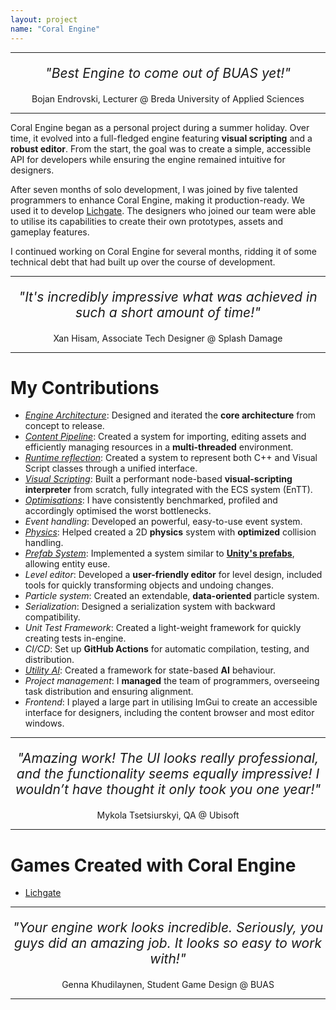 ```yaml
---
layout: project
name: "Coral Engine"
---
```



<hr>
<div style="text-align: center; font-size: 1.5em; font-style: italic; margin: 20px 0;">
    "Best Engine to come out of BUAS yet!"
</div>
<div style="text-align: center; font-size: 1em; font-style: normal; margin: 5px 0;">
    Bojan Endrovski, Lecturer @ Breda University of Applied Sciences
</div>
<hr>

Coral Engine began as a personal project during a summer holiday. Over time, it evolved into a full-fledged engine featuring **visual scripting** and a **robust editor**. From the start, the goal was to create a simple, accessible API for developers while ensuring the engine remained intuitive for designers.

After seven months of solo development, I was joined by five talented programmers to enhance Coral Engine, making it production-ready. We used it to develop [Lichgate](/projects/lichgate.html). The designers who joined our team were able to utilise its capabilities to create their own prototypes, assets and gameplay features.

I continued working on Coral Engine for several months, ridding it of some technical debt that had built up over the course of development.

<hr>
<div style="text-align: center; font-size: 1.5em; font-style: italic; margin: 20px 0;">
    "It's incredibly impressive what was achieved in such a short amount of time!"
</div>
<div style="text-align: center; font-size: 1em; font-style: normal; margin: 5px 0;">
    Xan Hisam, Associate Tech Designer @ Splash Damage
</div>
<hr>

# My Contributions

- *[Engine Architecture](/blog/engine-architecture)*: Designed and iterated the **core architecture** from concept to release.
- *[Content Pipeline](/blog/content-pipeline)*: Created a system for importing, editing assets and efficiently managing resources in a **multi-threaded** environment.
- *[Runtime reflection](/blog/runtime-reflection)*: Created a system to represent both C++ and Visual Script classes through a unified interface.
- *[Visual Scripting](/blog/visual-scripting)*: Built a performant node-based **visual-scripting interpreter** from scratch, fully integrated with the ECS system (EnTT).
- *[Optimisations](/blog/visual-scripting-optimisations)*: I have consistently benchmarked, profiled and accordingly optimised the worst bottlenecks.
- *Event handling*: Developed an powerful, easy-to-use event system.
- *[Physics](/blog/physics)*: Helped created a 2D **physics** system with **optimized** collision handling.
- *[Prefab System](/blog/prefabs)*: Implemented a system similar to [**Unity's prefabs**](https://docs.unity3d.com/Manual/Prefabs.html), allowing entity euse.
- *Level editor*: Developed a **user-friendly editor** for level design, included tools for quickly transforming objects and undoing changes.
- *Particle system*:  Created an extendable, **data-oriented** particle system.
- *Serialization*: Designed a serialization system with backward compatibility.
- *Unit Test Framework*: Created a light-weight framework for quickly creating tests in-engine.
- *CI/CD*: Set up **GitHub Actions** for automatic compilation, testing, and distribution.
- *[Utility AI](/blog/utility-ai)*: Created a framework for state-based **AI** behaviour.
- *Project management*: I **managed** the team of programmers, overseeing task distribution and ensuring alignment.
- *Frontend*: I played a large part in utilising ImGui to create an accessible interface for designers, including the content browser and most editor windows.


<hr>
<div style="text-align: center; font-size: 1.5em; font-style: italic; margin: 20px 0;">
    "Amazing work! The UI looks really professional, and the functionality seems equally impressive! I wouldn’t have thought it only took you one year!"
</div>
<div style="text-align: center; font-size: 1em; font-style: normal; margin: 5px 0;">
    Mykola Tsetsiurskyi, QA @ Ubisoft
</div>
<hr>



# Games Created with Coral Engine

- [Lichgate](/projects/lichgate.html)


<hr>
<div style="text-align: center; font-size: 1.5em; font-style: italic; margin: 20px 0;">
    "Your engine work looks incredible. Seriously, you guys did an amazing job. It looks so easy to work with!"
</div>
<div style="text-align: center; font-size: 1em; font-style: normal; margin: 5px 0;">
    Genna Khudilaynen, Student Game Design @ BUAS
</div>
<hr>

